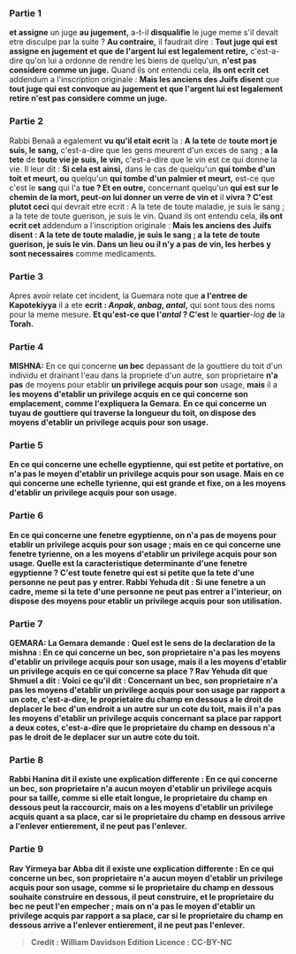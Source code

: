 
### Partie 1
<b>et assigne</b> un juge <b>au jugement,</b> a-t-il <b>disqualifie</b> le juge meme s'il devait etre disculpe par la suite ? <b>Au contraire,</b> il faudrait dire : <b>Tout juge qui est assigne en jugement et que de l'argent lui est legalement retire,</b> c'est-a-dire qu'on lui a ordonne de rendre les biens de quelqu'un, <b>n'est pas considere comme un juge.</b> Quand ils ont entendu cela, <b>ils ont ecrit cet</b> addendum a l'inscription originale : <b>Mais les anciens des Juifs disent</b> que <b>tout juge qui est convoque au jugement et que l'argent lui est legalement retire n'est pas considere comme un juge.</b>

### Partie 2
Rabbi Benaâ a egalement <b>vu qu'il etait ecrit</b> la : <b>A la tete</b> de <b>toute mort je suis, le sang,</b> c'est-a-dire que les gens meurent d'un exces de sang ; <b>a la tete</b> de <b>toute vie je suis, le vin,</b> c'est-a-dire que le vin est ce qui donne la vie. Il leur dit : <b>Si cela est ainsi,</b> dans le cas de quelqu'un <b>qui tombe d'un toit et meurt, ou</b> quelqu'un <b>qui tombe d'un palmier et meurt,</b> est-ce que c'est le <b>sang</b> qui l'a <b>tue ? Et en outre,</b> concernant quelqu'un <b>qui est sur le chemin de la mort, peut-on lui donner un verre de vin et</b> il <b>vivra ? C'est plutot ceci</b> qui devrait etre ecrit : A la tete de toute maladie, je suis le sang ; a la tete de toute guerison, je suis le vin.</b> Quand ils ont entendu cela, <b>ils ont ecrit cet</b> addendum a l'inscription originale : <b>Mais les anciens des Juifs disent : A la tete de toute maladie, je suis le sang ; a la tete de toute guerison, je suis le vin. Dans un lieu ou il n'y a pas de vin, les herbes y sont necessaires</b> comme medicaments.

### Partie 3
Apres avoir relate cet incident, la Guemara note que <b>a l'entree de Kapotekiyya</b> il a ete <b>ecrit : <i>Anpak</i>, <i>anbag</i>, <i>antal</i>,</b> qui sont tous des noms pour la meme mesure. <b>Et qu'est-ce que l'<i>antal</i> ? C'est</b> le <b>quartier</b>-<i>log</i> <b>de</b> la <b>Torah.</b>

### Partie 4
<strong>MISHNA:</strong> En ce qui concerne <b>un bec</b> depassant de la gouttiere du toit d'un individu et drainant l'eau dans la propriete d'un autre, son proprietaire <b>n'a pas</b> de moyens pour etablir <b>un privilege acquis pour son</b> usage, <b>mais</b> il a <b>les moyens d'etablir <b>un privilege acquis en ce qui concerne son emplacement,</b> comme l'expliquera la Gemara. En ce qui concerne <b>un tuyau de gouttiere</b> qui traverse la longueur du toit, on <b>dispose</b> des moyens d'etablir <b>un privilege acquis pour son</b> usage.

### Partie 5
En ce qui concerne <b>une echelle egyptienne,</b> qui est petite et portative, on <b>n'a pas</b> le moyen d'etablir <b>un privilege acquis pour son</b> usage. <b>Mais en ce qui concerne une echelle tyrienne</b>, qui est grande et fixe, on <b>a</b> les moyens d'etablir <b>un privilege acquis pour son</b> usage.

### Partie 6
En ce qui concerne <b>une fenetre egyptienne,</b> on <b>n'a pas</b> de moyens pour etablir <b>un privilege acquis pour son</b> usage ; <b>mais en ce qui concerne une fenetre tyrienne</b>, on <b>a</b> les moyens d'etablir <b>un privilege acquis pour son</b> usage. <b>Quelle est</b> la caracteristique determinante d'une <b>fenetre egyptienne ?</b> C'est <b>toute fenetre</b> qui est si petite <b>que la tete d'une personne ne peut pas y entrer. Rabbi Yehuda dit : Si</b> une fenetre <b>a un cadre, meme si la tete d'une personne ne peut pas entrer a l'interieur,</b> on <b>dispose</b> des moyens pour etablir <b>un privilege acquis pour son</b> utilisation.

### Partie 7
<strong>GEMARA:</strong> La Gemara demande : <b>Quel</b> est le sens de la declaration de la mishna : En ce qui concerne <b>un bec,</b> son proprietaire <b>n'a pas</b> les moyens d'etablir <b>un privilege acquis pour son</b> usage, <b>mais</b> il <b>a</b> les moyens d'etablir <b>un privilege acquis en ce qui concerne sa place ? Rav Yehuda dit</b> que <b>Shmuel a dit : Voici</b> ce qu'il <b>dit :</b> Concernant <b>un bec,</b> son proprietaire <b>n'a pas</b> les moyens d'etablir <b>un privilege acquis pour son</b> usage <b>par rapport a un cote,</b> c'est-a-dire, le proprietaire du champ en dessous a le droit de deplacer le bec d'un endroit a un autre sur un cote du toit, <b>mais</b> il n'a pas <b>les moyens d'etablir <b>un privilege acquis concernant sa place par rapport a deux cotes,</b> c'est-a-dire que le proprietaire du champ en dessous n'a pas le droit de le deplacer sur un autre cote du toit.

### Partie 8
<b>Rabbi Hanina dit</b> il existe une explication differente : En ce qui concerne <b>un bec,</b> son proprietaire <b>n'a aucun</b> moyen d'etablir <b>un privilege acquis pour sa</b> taille, <b>comme si elle etait longue,</b> le proprietaire du champ en dessous peut <b>la raccourcir, mais</b> on a <b>les moyens d'etablir <b>un privilege acquis quant a sa place, car si</b> le proprietaire du champ en dessous <b>arrive a l'enlever</b> entierement, <b>il ne peut pas l'enlever. </b>

### Partie 9
<b>Rav Yirmeya bar Abba dit</b> il existe une explication differente : En ce qui concerne <b>un bec,</b> son proprietaire <b>n'a aucun</b> moyen d'etablir <b>un privilege acquis pour son</b> usage, <b>comme si</b> le proprietaire du champ en dessous <b>souhaite construire en dessous,</b> il peut <b>construire,</b> et le proprietaire du bec ne peut l'en empecher ; <b>mais</b> on n'a <b>pas le moyen d'etablir <b>un privilege acquis par rapport a sa place, car si</b> le proprietaire du champ en dessous <b>arrive a l'enlever</b> entierement, <b>il ne peut pas l'enlever. </b>

>Credit : William Davidson Edition
>Licence : CC-BY-NC